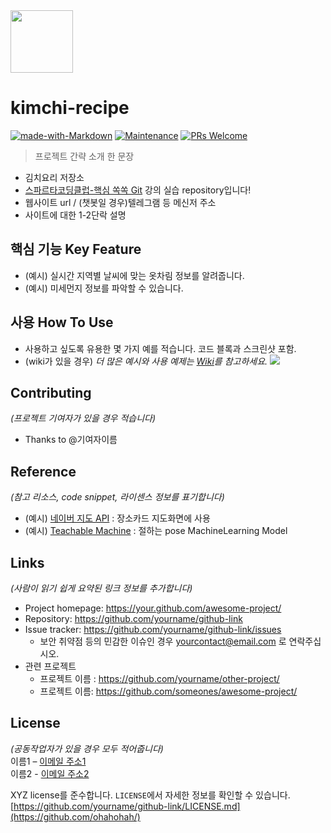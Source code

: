 <img src="https://user-images.githubusercontent.com/17819874/79853717-5db2f900-8403-11ea-99ba-ed0bb3cdb9ef.png" height="100"/>

# kimchi-recipe
[![made-with-Markdown](https://img.shields.io/badge/Made%20with-Markdown-1f425f.svg)](http://commonmark.org)
[![Maintenance](https://img.shields.io/badge/Maintained%3F-yes-green.svg)](https://github.com/ohahohah/readme-template/graphs/commit-activity) 
[![PRs Welcome](https://img.shields.io/badge/PRs-welcome-brightgreen.svg?style=flat-square)](http://makeapullrequest.com)



> 프로젝트 간략 소개 한 문장 
- 김치요리 저장소
- [스파르타코딩클럽-핵심 쏙쏙 Git](https://spartacodingclub.kr/online/git) 강의 실습 repository입니다!
- 웹사이트 url / (챗봇일 경우)텔레그램 등 메신저 주소
- 사이트에 대한 1-2단락 설명

## 핵심 기능  Key Feature
- (예시) 실시간 지역별 날씨에 맞는 옷차림 정보를 알려줍니다.
- (예시) 미세먼지 정보를 파악할 수 있습니다.

## 사용 How To Use
- 사용하고 싶도록 유용한 몇 가지 예를 적습니다. 코드 블록과 스크린샷 포함.
- (wiki가 있을 경우) _더 많은 예시와 사용 예제는 [Wiki](wiki)를 참고하세요._
![](header.png)

## Contributing
*(프로젝트 기여자가 있을 경우 적습니다)*
- Thanks to @기여자이름

## Reference
*(참고 리소스,  code snippet, 라이센스 정보를 표기합니다)*
- (예시) [네이버 지도 API](링크url) : 장소카드 지도화면에 사용
- (예시) [Teachable Machine](https://teachablemachine.withgoogle.com/) : 절하는 pose MachineLearning Model 

## Links
*(사람이 읽기 쉽게 요약된 링크 정보를 추가합니다)*
- Project homepage: https://your.github.com/awesome-project/
- Repository: https://github.com/yourname/github-link
- Issue tracker: https://github.com/yourname/github-link/issues
  - 보안 취약점 등의 민감한 이슈인 경우 yourcontact@email.com 로 연락주십시오. 
- 관련 프로젝트
  - 프로젝트 이름 : https://github.com/yourname/other-project/
  - 프로젝트 이름: https://github.com/someones/awesome-project/

## License
*(공동작업자가 있을 경우 모두 적어줍니다)*  
이름1 – [이메일 주소1](mailto:이메일주소@example.com)  
이름2 - [이메일 주소2](mailto:이메일주소@example.com)  

XYZ license를 준수합니다. ``LICENSE``에서 자세한 정보를 확인할 수 있습니다.  
[https://github.com/yourname/github-link/LICENSE.md](https://github.com/ohahohah/)
